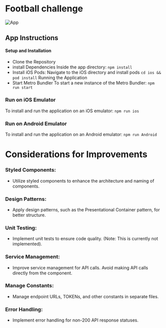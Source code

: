 
# Football challenge

![App](https://github.com/BrunoCantero/footballChallenge/assets/ios_screenshot.png)

## App Instructions
#### Setup and Installation
- Clone the Repository
- install Dependencies
Inside the app directory: 
``npm install``
- Install iOS Pods: Navigate to the iOS directory and install pods ``cd ios && pod install``
Running the Application
- Start Metro Bundler
To start a new instance of the Metro Bundler: ``npm run start``
### Run on iOS Emulator
To install and run the application on an iOS emulator: ``npm run ios ``
### Run on Android Emulator
To install and run the application on an Android emulator: ``npm run Android ``

# Considerations for Improvements

 ### Styled Components:
 - Utilize styled components to enhance the architecture and naming of components.

### Design Patterns: 
- Apply design patterns, such as the Presentational Container pattern, for better structure.

### Unit Testing: 
- Implement unit tests to ensure code quality. (Note: This is currently not implemented).

### Service Management: 
- Improve service management for API calls. Avoid making API calls directly from the component.

### Manage Constants:
 - Manage endpoint URLs, TOKENs, and other constants in separate files.

### Error Handling: 
- Implement error handling for non-200 API response statuses.

